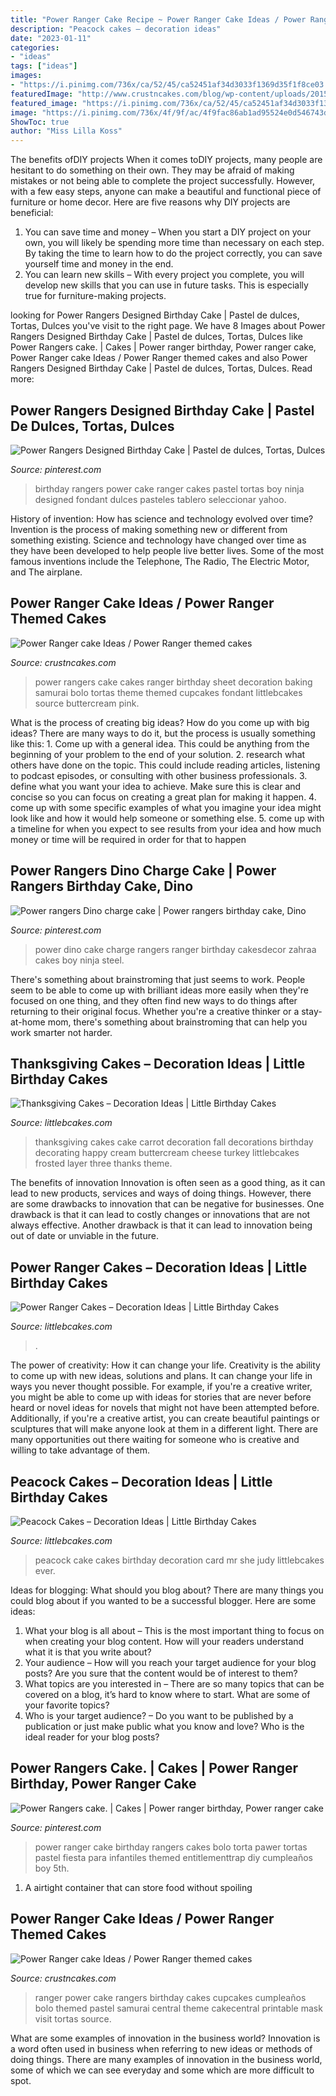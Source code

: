 ```yaml
---
title: "Power Ranger Cake Recipe ~ Power Ranger Cake Ideas / Power Ranger Themed Cakes"
description: "Peacock cakes – decoration ideas"
date: "2023-01-11"
categories:
- "ideas"
tags: ["ideas"]
images:
- "https://i.pinimg.com/736x/ca/52/45/ca52451af34d3033f1369d35f1f8ce03.jpg"
featuredImage: "http://www.crustncakes.com/blog/wp-content/uploads/2015/11/eb5a4a463fdffe0edd3c8ef984441fab.jpg"
featured_image: "https://i.pinimg.com/736x/ca/52/45/ca52451af34d3033f1369d35f1f8ce03.jpg"
image: "https://i.pinimg.com/736x/4f/9f/ac/4f9fac86ab1ad95524e0d546743d0d18--boy-birthday-birthday-cakes.jpg"
ShowToc: true
author: "Miss Lilla Koss"
---
```



The benefits ofDIY projects
When it comes toDIY projects, many people are hesitant to do something on their own. They may be afraid of making mistakes or not being able to complete the project successfully. However, with a few easy steps, anyone can make a beautiful and functional piece of furniture or home decor. Here are five reasons why DIY projects are beneficial: 
1. You can save time and money – When you start a DIY project on your own, you will likely be spending more time than necessary on each step. By taking the time to learn how to do the project correctly, you can save yourself time and money in the end. 
2. You can learn new skills – With every project you complete, you will develop new skills that you can use in future tasks. This is especially true for furniture-making projects.

	

		
looking for Power Rangers Designed Birthday Cake | Pastel de dulces, Tortas, Dulces you've visit to the right page. We have 8 Images about Power Rangers Designed Birthday Cake | Pastel de dulces, Tortas, Dulces like Power Rangers cake. | Cakes | Power ranger birthday, Power ranger cake, Power Ranger cake Ideas / Power Ranger themed cakes and also Power Rangers Designed Birthday Cake | Pastel de dulces, Tortas, Dulces. Read more:
		
    
## Power Rangers Designed Birthday Cake | Pastel De Dulces, Tortas, Dulces

<img loading=lazy src="https://i.pinimg.com/736x/4f/9f/ac/4f9fac86ab1ad95524e0d546743d0d18--boy-birthday-birthday-cakes.jpg" onerror="this.onerror=null;this.src='https://tse1.mm.bing.net/th?id=OIP.hgcJT7UqdgzCF6BSilN01QHaHa&amp;pid=15.1';" alt="Power Rangers Designed Birthday Cake | Pastel de dulces, Tortas, Dulces">

_Source: pinterest.com_

>birthday rangers power cake ranger cakes pastel tortas boy ninja designed fondant dulces pasteles tablero seleccionar yahoo. 

	

History of invention: How has science and technology evolved over time?
Invention is the process of making something new or different from something existing. Science and technology have changed over time as they have been developed to help people live better lives. Some of the most famous inventions include the Telephone, The Radio, The Electric Motor, and The airplane.

    
## Power Ranger Cake Ideas / Power Ranger Themed Cakes

<img loading=lazy src="http://www.crustncakes.com/blog/wp-content/uploads/2015/11/eb5a4a463fdffe0edd3c8ef984441fab.jpg" onerror="this.onerror=null;this.src='https://tse4.mm.bing.net/th?id=OIP.mMA0XOInfT4nd1GTb7cluAHaJo&amp;pid=15.1';" alt="Power Ranger cake Ideas / Power Ranger themed cakes">

_Source: crustncakes.com_

>power rangers cake cakes ranger birthday sheet decoration baking samurai bolo tortas theme themed cupcakes fondant littlebcakes source buttercream pink. 

	

What is the process of creating big ideas?
How do you come up with big ideas? There are many ways to do it, but the process is usually something like this: 1. Come up with a general idea. This could be anything from the beginning of your problem to the end of your solution. 2. research what others have done on the topic. This could include reading articles, listening to podcast episodes, or consulting with other business professionals. 3. define what you want your idea to achieve. Make sure this is clear and concise so you can focus on creating a great plan for making it happen. 4. come up with some specific examples of what you imagine your idea might look like and how it would help someone or something else. 5. come up with a timeline for when you expect to see results from your idea and how much money or time will be required in order for that to happen 
    
## Power Rangers Dino Charge Cake | Power Rangers Birthday Cake, Dino

<img loading=lazy src="https://i.pinimg.com/736x/ca/52/45/ca52451af34d3033f1369d35f1f8ce03.jpg" onerror="this.onerror=null;this.src='https://tse3.mm.bing.net/th?id=OIP.bcIsR5Nd_doHOpRO7SST-QHaJ3&amp;pid=15.1';" alt="Power rangers Dino charge cake | Power rangers birthday cake, Dino">

_Source: pinterest.com_

>power dino cake charge rangers ranger birthday cakesdecor zahraa cakes boy ninja steel. 

	

There's something about brainstroming that just seems to work. People seem to be able to come up with brilliant ideas more easily when they're focused on one thing, and they often find new ways to do things after returning to their original focus. Whether you're a creative thinker or a stay-at-home mom, there's something about brainstroming that can help you work smarter not harder.

    
## Thanksgiving Cakes – Decoration Ideas | Little Birthday Cakes

<img loading=lazy src="http://www.littlebcakes.com/wp-content/uploads/2014/05/Thanksgiving-Cakes-Ideas.jpeg" onerror="this.onerror=null;this.src='https://tse3.mm.bing.net/th?id=OIP.tbUVkiKAfzmSLThQiC7K5QHaFj&amp;pid=15.1';" alt="Thanksgiving Cakes – Decoration Ideas | Little Birthday Cakes">

_Source: littlebcakes.com_

>thanksgiving cakes cake carrot decoration fall decorations birthday decorating happy cream buttercream cheese turkey littlebcakes frosted layer three thanks theme. 

	

The benefits of innovation
Innovation is often seen as a good thing, as it can lead to new products, services and ways of doing things. However, there are some drawbacks to innovation that can be negative for businesses. One drawback is that it can lead to costly changes or innovations that are not always effective. Another drawback is that it can lead to innovation being out of date or unviable in the future.

    
## Power Ranger Cakes – Decoration Ideas | Little Birthday Cakes

<img loading=lazy src="https://www.littlebcakes.com/wp-content/uploads/2014/02/Power-Rangers-Birthday-Cakes.jpg" onerror="this.onerror=null;this.src='https://tse2.mm.bing.net/th?id=OIP.WZzCG-cirJpxCRmb5veHCgHaFj&amp;pid=15.1';" alt="Power Ranger Cakes – Decoration Ideas | Little Birthday Cakes">

_Source: littlebcakes.com_

>. 

	

The power of creativity: How it can change your life.
Creativity is the ability to come up with new ideas, solutions and plans. It can change your life in ways you never thought possible. For example, if you're a creative writer, you might be able to come up with ideas for stories that are never before heard or novel ideas for novels that might not have been attempted before. Additionally, if you're a creative artist, you can create beautiful paintings or sculptures that will make anyone look at them in a different light. There are many opportunities out there waiting for someone who is creative and willing to take advantage of them.

    
## Peacock Cakes – Decoration Ideas | Little Birthday Cakes

<img loading=lazy src="http://www.littlebcakes.com/wp-content/uploads/2014/02/Peacock-Cake-Images.jpg" onerror="this.onerror=null;this.src='https://tse2.mm.bing.net/th?id=OIP.rlo_YCzMhVEKUNdVZOMReQHaMr&amp;pid=15.1';" alt="Peacock Cakes – Decoration Ideas | Little Birthday Cakes">

_Source: littlebcakes.com_

>peacock cake cakes birthday decoration card mr she judy littlebcakes ever. 

	

Ideas for blogging: What should you blog about?
There are many things you could blog about if you wanted to be a successful blogger. Here are some ideas: 
1) What your blog is all about – This is the most important thing to focus on when creating your blog content. How will your readers understand what it is that you write about? 
2) Your audience – How will you reach your target audience for your blog posts? Are you sure that the content would be of interest to them? 
3) What topics are you interested in – There are so many topics that can be covered on a blog, it’s hard to know where to start. What are some of your favorite topics? 
4) Who is your target audience? – Do you want to be published by a publication or just make public what you know and love? Who is the ideal reader for your blog posts?

    
## Power Rangers Cake. | Cakes | Power Ranger Birthday, Power Ranger Cake

<img loading=lazy src="https://i.pinimg.com/736x/88/88/94/888894fa34fd9b06e95e1b3e70901427--power-ranger-cake-power-ranger-party.jpg?b=t" onerror="this.onerror=null;this.src='https://tse4.mm.bing.net/th?id=OIP.kkxG1tzYVu6YH4aRQKU58QHaLH&amp;pid=15.1';" alt="Power Rangers cake. | Cakes | Power ranger birthday, Power ranger cake">

_Source: pinterest.com_

>power ranger cake birthday rangers cakes bolo torta pawer tortas pastel fiesta para infantiles themed entitlementtrap diy cumpleaños boy 5th. 

	

1. A airtight container that can store food without spoiling 

    
## Power Ranger Cake Ideas / Power Ranger Themed Cakes

<img loading=lazy src="http://www.crustncakes.com/blog/wp-content/uploads/2015/11/bb4bfb7da55c7b1e43d491b1c6ab1438.jpg" onerror="this.onerror=null;this.src='https://tse4.mm.bing.net/th?id=OIP.5cjSF9OSCVgx1XP0DTw-ZQHaLH&amp;pid=15.1';" alt="Power Ranger cake Ideas / Power Ranger themed cakes">

_Source: crustncakes.com_

>ranger power cake rangers birthday cakes cupcakes cumpleaños bolo themed pastel samurai central theme cakecentral printable mask visit tortas source. 

	

What are some examples of innovation in the business world?
Innovation is a word often used in business when referring to new ideas or methods of doing things. There are many examples of innovation in the business world, some of which we can see everyday and some which are more difficult to spot.

